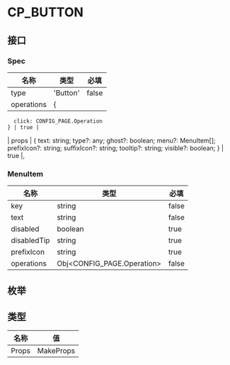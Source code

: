 # CP_BUTTON

## 接口

### Spec
| 名称 | 类型 | 必填 |
| --- | --- | --- |
| type | 'Button' | false |
| operations | {
      click: CONFIG_PAGE.Operation
    } | true |
| props | {
      text: string;
      type?: any;
      ghost?: boolean;
      menu?: MenuItem[];
      prefixIcon?: string;
      suffixIcon?: string;
      tooltip?: string;
      visible?: boolean;
    } | true |,
### MenuItem
| 名称 | 类型 | 必填 |
| --- | --- | --- |
| key | string | false |
| text | string | false |
| disabled | boolean | true |
| disabledTip | string | true |
| prefixIcon | string | true |
| operations | Obj<CONFIG_PAGE.Operation> | false |

## 枚举



## 类型

| 名称 | 值 |
| --- | --- |
| Props | MakeProps<Spec> |
